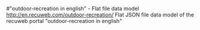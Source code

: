#"outdoor-recreation in english" - Flat file data model
http://en.recuweb.com/outdoor-recreation/
Flat JSON file data model of the recuweb portal "outdoor-recreation in english"
